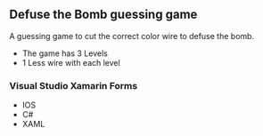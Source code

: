 ## Defuse the Bomb guessing game
A guessing game to cut the correct color wire to defuse the bomb.
- The game has 3 Levels 
- 1 Less wire with each level

### Visual Studio Xamarin Forms
- IOS
- C#
- XAML
